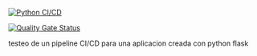 [![Python CI/CD](https://github.com/jproigg/backend-Devops-ci-cd/actions/workflows/pipeline2.yml/badge.svg)](https://github.com/jproigg/backend-Devops-ci-cd/actions/workflows/pipeline2.yml)

[![Quality Gate Status](https://sonarcloud.io/api/project_badges/measure?project=jproigg_backend-Devops-ci-cd&metric=alert_status)](https://sonarcloud.io/dashboard?id=jproigg_backend-Devops-ci-cd)

testeo de un pipeline CI/CD para una aplicacion creada con python flask
